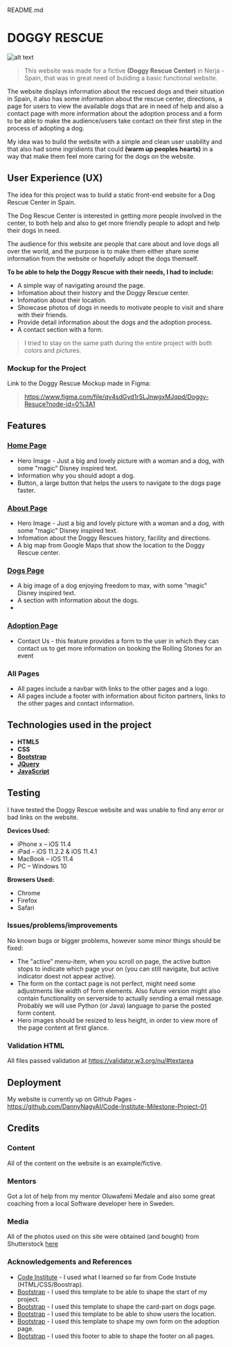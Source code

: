README.md 

# DOGGY RESCUE 

![alt text](https://github.com/DannyNagyAI/Code-Institute-Milestone-Project-01/blob/main/img/doggy_rescue_teaser.png "Header of the Homepage")

>This website was made for a fictive **(Doggy Rescue Center)** in Nerja - Spain, that was in great need of buliding a basic functional website.  

The website displays information about the rescued dogs and their situation in Spain, it also has some information about the rescue center, directions, a page for users to view the available dogs that are in need of help and also a contact page with more information about the adoption process and a form to be able to make the audience/users take contact on their first step in the process of adopting a dog. 

My idea was to build the website with a simple and clean user usability and that also had some ingridients that could **(warm up peoples hearts)** in a way that make them feel more caring for the dogs on the website. 

## User Experience (UX)
The idea for this project was to build a static front-end website for a Dog Rescue Center in Spain. 

The Dog Rescue Center is interested in getting more people involved in the center, to both help and also to get more friendly people to adopt and help their dogs in need. 

The audience for this website are people that care about and love dogs all over the world, and the purpose is to make them either share some information from the website or hopefully adopt the dogs themself. 

**To be able to help the Doggy Rescue with their needs, I had to include:**
- A simple way of navigating around the page. 
- Infomation about their history and the Doggy Rescue center. 
- Infomation about their location. 
- Showcase photos of dogs in needs to motivate people to visit and share with their friends. 
- Provide detail information about the dogs and the adoption process.  
- A contact section with a form. 

>I tried to stay on the same path during the entire project with both colors and pictures. 

 ### Mockup for the Project
 Link to the Doggy Rescue Mockup made in Figma: 
>https://www.figma.com/file/qy4sdGyd1rSLJnwgxMJqpd/Doggy-Resuce?node-id=0%3A1

## Features

### [Home Page](https://github.com/DannyNagyAI/Code-Institute-Milestone-Project-01/blob/main/index.html)
- Hero Image - Just a big and lovely picture with a woman and a dog, with some "magic" Disney inspired text. 
- Information why you should adopt a dog. 
- Button, a large button that helps the users to navigate to the dogs page faster. 

### [About Page](https://github.com/DannyNagyAI/Code-Institute-Milestone-Project-01/blob/main/about.html)
 - Hero Image - Just a big and lovely picture with a woman and a dog,  with some "magic" Disney inspired text. 
 - Infomation about the Doggy Rescues history, facility and directions. 
 - A big map from Google Maps that show the location to the Doggy Rescue center. 

### [Dogs Page](https://github.com/DannyNagyAI/Code-Institute-Milestone-Project-01/blob/main/dogs.html)
- A big image of a dog enjoying freedom to max, with some "magic" Disney inspired text.
- A section with information about the dogs.  
- 
### [Adoption Page](https://github.com/DannyNagyAI/Code-Institute-Milestone-Project-01/blob/main/adoption.html)
- Contact Us - this feature provides a form to the user in which they can contact us to get more information on booking the Rolling Stones for an event

### All Pages
- All pages include a navbar with links to the other pages and a logo. 
- All pages include a footer with information about ficiton partners, links to the other pages and contact information. 

## Technologies used in the project
- **HTML5** 
- **CSS** 
- **[Bootstrap](https://getbootstrap.com/docs/4.5/getting-started/introduction/)** 
- **[JQuery](https://jquery.com/)** 
- **[JavaScript](https://www.javascript.com/)**

## Testing

I have tested the Doggy Rescue website and was unable to find any error or bad links on the website. 

**Devices Used:**
-	iPhone x – iOS 11.4
-	iPad – iOS 11.2.2 & iOS 11.4.1
-	MacBook – iOS 11.4
-	PC – Windows 10

**Browsers Used:**
-	Chrome 
-	Firefox
-	Safari

### Issues/problems/improvements
No known bugs or bigger problems, however some minor things should be fixed: 
- The "active" menu-item, when you scroll on page, the active button stops to indicate which page your on (you can still navigate, but active indicator doest not appear active).
- The form on the contact page is not perfect, might need some adjustments like width of form elements. Also future version might also contain functionality on serverside to actually sending a email message. Probably we will use Python (or Java) language to parse the posted form content.
- Hero images should be resized to less height, in order to view more of the page content at first glance.

### Validation HTML
All files passed validation at https://validator.w3.org/nu/#textarea

## Deployment
My website is currently up on Github Pages - https://github.com/DannyNagyAI/Code-Institute-Milestone-Project-01

## Credits

### Content
All of the content on the website is an example/fictive. 

### Mentors
Got a lot of help from my mentor Oluwafemi Medale and also some great coaching from a local Software developer here in Sweden. 

### Media 
All of the photos used on this site were obtained (and bought) from Shutterstock [here](https://www.shutterstock.com/sv/home)

### Acknowledgements and References
- [Code Institute](https://www.codeinstitute.net/) - I used what I learned so far from Code Instiute (HTML/CSS/Boostrap). 
- [Bootstrap](https://startbootstrap.com/template/scrolling-nav) - I used this template to be able to shape the start of my project.
- [Bootstrap](https://getbootstrap.com/docs/4.5/components/card/) - I used this template to shape the card-part on dogs page. 
- [Bootstrap](https://mdbootstrap.com/docs/jquery/javascript/google-maps/) - I used this template to be able to show users the location. 
- [Bootstrap](https://mdbootstrap.com/docs/jquery/forms/basic/) - I used this template to shape my own form on the adoption page. 
- [Bootstrap](https://mdbootstrap.com/docs/jquery/navigation/footer/) - I used this footer to able to shape the footer on all pages. 
